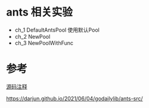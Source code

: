 # ants 相关实验

- ch_1 DefaultAntsPool 使用默认Pool
- ch_2 NewPool 
- ch_3 NewPoolWithFunc


# 参考
[源码注释](https://github.com/Zhouchaowen/ants)

https://darjun.github.io/2021/06/04/godailylib/ants-src/
